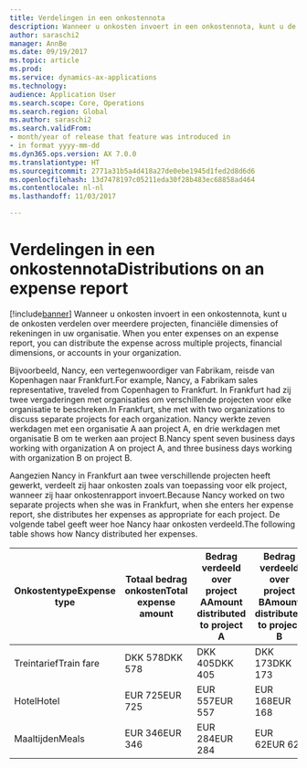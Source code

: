 ```yaml
---
title: Verdelingen in een onkostennota
description: Wanneer u onkosten invoert in een onkostennota, kunt u de onkosten verdelen over meerdere projecten, rechtspersonen of rekeningenin uw organisatie.
author: saraschi2
manager: AnnBe
ms.date: 09/19/2017
ms.topic: article
ms.prod: 
ms.service: dynamics-ax-applications
ms.technology: 
audience: Application User
ms.search.scope: Core, Operations
ms.search.region: Global
ms.author: saraschi2
ms.search.validFrom:
- month/year of release that feature was introduced in
- in format yyyy-mm-dd
ms.dyn365.ops.version: AX 7.0.0
ms.translationtype: HT
ms.sourcegitcommit: 2771a31b5a4d418a27de0ebe1945d1fed2d8d6d6
ms.openlocfilehash: 13d7478197c05211eda30f28b483ec68858ad464
ms.contentlocale: nl-nl
ms.lasthandoff: 11/03/2017

---
```


# <a name="distributions-on-an-expense-report"></a><span data-ttu-id="2f0a9-103">Verdelingen in een onkostennota</span><span class="sxs-lookup"><span data-stu-id="2f0a9-103">Distributions on an expense report</span></span>

[!include[banner](../includes/banner.md)]<span data-ttu-id="2f0a9-104"> Wanneer u onkosten invoert in een onkostennota, kunt u de onkosten verdelen over meerdere projecten, financiële dimensies of rekeningen in uw organisatie.</span><span class="sxs-lookup"><span data-stu-id="2f0a9-104"> When you enter expenses on an expense report, you can distribute the expense across multiple projects, financial dimensions, or accounts in your organization.</span></span>

<span data-ttu-id="2f0a9-105">Bijvoorbeeld, Nancy, een vertegenwoordiger van Fabrikam, reisde van Kopenhagen naar Frankfurt.</span><span class="sxs-lookup"><span data-stu-id="2f0a9-105">For example, Nancy, a Fabrikam sales representative, traveled from Copenhagen to Frankfurt.</span></span> <span data-ttu-id="2f0a9-106">In Frankfurt had zij twee vergaderingen met organisaties om verschillende projecten voor elke organisatie te beschreken.</span><span class="sxs-lookup"><span data-stu-id="2f0a9-106">In Frankfurt, she met with two organizations to discuss separate projects for each organization.</span></span> <span data-ttu-id="2f0a9-107">Nancy werkte zeven werkdagen met een organisatie A aan project A, en drie werkdagen met organisatie B om te werken aan project B.</span><span class="sxs-lookup"><span data-stu-id="2f0a9-107">Nancy spent seven business days working with organization A on project A, and three business days working with organization B on project B.</span></span>

<span data-ttu-id="2f0a9-108">Aangezien Nancy in Frankfurt aan twee verschillende projecten heeft gewerkt, verdeelt zij haar onkosten zoals van toepassing voor elk project, wanneer zij haar onkostenrapport invoert.</span><span class="sxs-lookup"><span data-stu-id="2f0a9-108">Because Nancy worked on two separate projects when she was in Frankfurt, when she enters her expense report, she distributes her expenses as appropriate for each project.</span></span> <span data-ttu-id="2f0a9-109">De volgende tabel geeft weer hoe Nancy haar onkosten verdeeld.</span><span class="sxs-lookup"><span data-stu-id="2f0a9-109">The following table shows how Nancy distributed her expenses.</span></span>

| <span data-ttu-id="2f0a9-110">**Onkostentype**</span><span class="sxs-lookup"><span data-stu-id="2f0a9-110">**Expense type**</span></span> | <span data-ttu-id="2f0a9-111">**Totaal bedrag onkosten**</span><span class="sxs-lookup"><span data-stu-id="2f0a9-111">**Total expense amount**</span></span> | <span data-ttu-id="2f0a9-112">**Bedrag verdeeld over project A**</span><span class="sxs-lookup"><span data-stu-id="2f0a9-112">**Amount distributed to project A**</span></span> | <span data-ttu-id="2f0a9-113">**Bedrag verdeeld over project B**</span><span class="sxs-lookup"><span data-stu-id="2f0a9-113">**Amount distributed to project B**</span></span> |
|------------------|--------------------------|-------------------------------------|-------------------------------------|
| <span data-ttu-id="2f0a9-114">Treintarief</span><span class="sxs-lookup"><span data-stu-id="2f0a9-114">Train fare</span></span>       | <span data-ttu-id="2f0a9-115">DKK 578</span><span class="sxs-lookup"><span data-stu-id="2f0a9-115">DKK 578</span></span>                  | <span data-ttu-id="2f0a9-116">DKK 405</span><span class="sxs-lookup"><span data-stu-id="2f0a9-116">DKK 405</span></span>                             | <span data-ttu-id="2f0a9-117">DKK 173</span><span class="sxs-lookup"><span data-stu-id="2f0a9-117">DKK 173</span></span>                             |
| <span data-ttu-id="2f0a9-118">Hotel</span><span class="sxs-lookup"><span data-stu-id="2f0a9-118">Hotel</span></span>            | <span data-ttu-id="2f0a9-119">EUR 725</span><span class="sxs-lookup"><span data-stu-id="2f0a9-119">EUR 725</span></span>                  | <span data-ttu-id="2f0a9-120">EUR 557</span><span class="sxs-lookup"><span data-stu-id="2f0a9-120">EUR 557</span></span>                             | <span data-ttu-id="2f0a9-121">EUR 168</span><span class="sxs-lookup"><span data-stu-id="2f0a9-121">EUR 168</span></span>                             |
| <span data-ttu-id="2f0a9-122">Maaltijden</span><span class="sxs-lookup"><span data-stu-id="2f0a9-122">Meals</span></span>            | <span data-ttu-id="2f0a9-123">EUR 346</span><span class="sxs-lookup"><span data-stu-id="2f0a9-123">EUR 346</span></span>                  | <span data-ttu-id="2f0a9-124">EUR 284</span><span class="sxs-lookup"><span data-stu-id="2f0a9-124">EUR 284</span></span>                             | <span data-ttu-id="2f0a9-125">EUR 62</span><span class="sxs-lookup"><span data-stu-id="2f0a9-125">EUR 62</span></span>                              |

